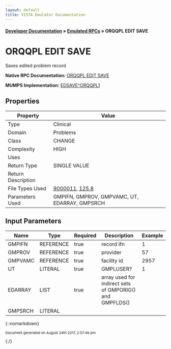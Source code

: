 ```yaml
---
layout: default
title: VISTA Emulator Documentation
---
```


#### [Developer Documentation](../index) &#187; [Emulated RPCs](TableOfContents) &#187; ORQQPL EDIT SAVE<br/>
# ORQQPL EDIT SAVE

Saves edited problem record

**Native RPC Documentation:** [ORQQPL EDIT SAVE](../VISTARPC/ORQQPL_EDIT_SAVE)

**MUMPS Implementation:** [EDSAVE^ORQQPL1](http://code.osehra.org/dox/Routine_ORQQPL1_source.html)

## Properties

Property | Value
--- | ---
Type | Clinical
Domain | Problems
Class | CHANGE
Complexity | HIGH
Uses | 
Return Type | SINGLE VALUE
Return Description | 
File Types Used | [9000011](../VDM/Problem-9000011), [125.8](../VDM/Problem_List_Audit-125_8)
Parameters Used | GMPIFN, GMPROV, GMPVAMC, UT, EDARRAY, GMPSRCH


## Input Parameters

Name | Type | Required | Description | Example
--- | --- | --- | --- | ---
GMPIFN | REFERENCE | true | record ifn | 1
GMPROV | REFERENCE | true | provider | 57
GMPVAMC | REFERENCE | true | facility id | 2957
UT | LITERAL | true | GMPLUSER? | 1
EDARRAY | LIST | true | array used for indirect sets of GMPORIG() and GMPFLDS() | 
GMPSRCH | LITERAL |  |  | 

{::nomarkdown} <br/><p style="font-size: 11px">Document generated on August 24th 2017, 2:57:46 pm</p>{:/}
